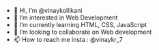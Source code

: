 - 👋 Hi, I’m @vinaykollikani
- 👀 I’m interested in Web Development
- 🌱 I’m currently learning HTML, CSS, JavaScript
- 💞️ I’m looking to collaborate on Web development
- 📫 How to reach me insta : @vinaykr_7

<!---
vinaykolkani/vinaykolkani is a ✨ special ✨ repository because its `README.md` (this file) appears on your GitHub profile.
You can click the Preview link to take a look at your changes.
--->
